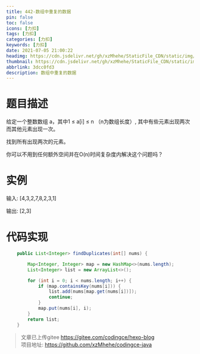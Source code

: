 ```yaml
---
title: 442-数组中重复的数据
pin: false
toc: false
icons: [力扣]
tags: [力扣]
categories: [力扣]
keywords: [力扣]
date: 2021-07-05 21:00:22
headimg: https://cdn.jsdelivr.net/gh/xzMhehe/StaticFile_CDN/static/img/20210706072857.png
thumbnail: https://cdn.jsdelivr.net/gh/xzMhehe/StaticFile_CDN/static/img/20210706072857.png
abbrlink: 3dcc0fd3
description: 数组中重复的数据
---
```


# 题目描述
给定一个整数数组 a，其中1 ≤ a[i] ≤ n （n为数组长度）, 其中有些元素出现两次而其他元素出现一次。

找到所有出现两次的元素。

你可以不用到任何额外空间并在O(n)时间复杂度内解决这个问题吗？


# 实例
输入:
[4,3,2,7,8,2,3,1]

输出:
[2,3]



# 代码实现

```java
    public List<Integer> findDuplicates(int[] nums) {

        Map<Integer, Integer> map = new HashMap<>(nums.length);
        List<Integer> list = new ArrayList<>();

        for (int i = 0; i < nums.length; i++) {
            if (map.containsKey(nums[i])) {
                list.add(nums[map.get(nums[i])]);
                continue;
            }
            map.put(nums[i], i);
        }
        return list;
    }
```

>文章已上传gitee https://gitee.com/codingce/hexo-blog   
>项目地址: https://github.com/xzMhehe/codingce-java
